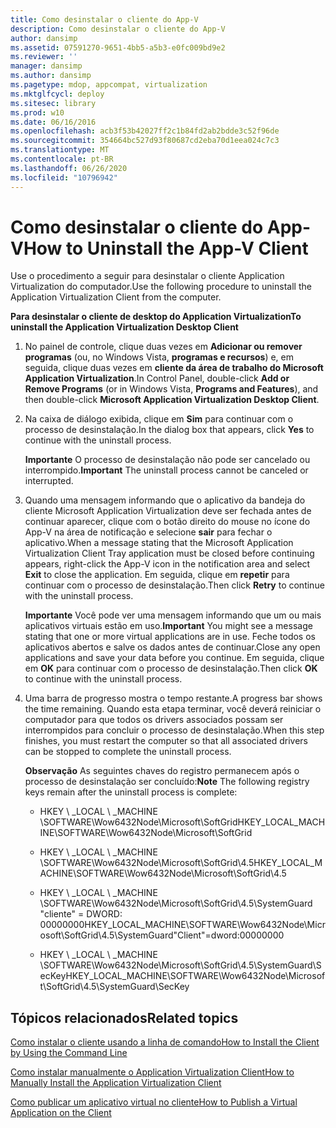 ```yaml
---
title: Como desinstalar o cliente do App-V
description: Como desinstalar o cliente do App-V
author: dansimp
ms.assetid: 07591270-9651-4bb5-a5b3-e0fc009bd9e2
ms.reviewer: ''
manager: dansimp
ms.author: dansimp
ms.pagetype: mdop, appcompat, virtualization
ms.mktglfcycl: deploy
ms.sitesec: library
ms.prod: w10
ms.date: 06/16/2016
ms.openlocfilehash: acb3f53b42027ff2c1b84fd2ab2bdde3c52f96de
ms.sourcegitcommit: 354664bc527d93f80687cd2eba70d1eea024c7c3
ms.translationtype: MT
ms.contentlocale: pt-BR
ms.lasthandoff: 06/26/2020
ms.locfileid: "10796942"
---
```

# <span data-ttu-id="fc2a7-103">Como desinstalar o cliente do App-V</span><span class="sxs-lookup"><span data-stu-id="fc2a7-103">How to Uninstall the App-V Client</span></span>


<span data-ttu-id="fc2a7-104">Use o procedimento a seguir para desinstalar o cliente Application Virtualization do computador.</span><span class="sxs-lookup"><span data-stu-id="fc2a7-104">Use the following procedure to uninstall the Application Virtualization Client from the computer.</span></span>

**<span data-ttu-id="fc2a7-105">Para desinstalar o cliente de desktop do Application Virtualization</span><span class="sxs-lookup"><span data-stu-id="fc2a7-105">To uninstall the Application Virtualization Desktop Client</span></span>**

1.  <span data-ttu-id="fc2a7-106">No painel de controle, clique duas vezes em **Adicionar ou remover programas** (ou, no Windows Vista, **programas e recursos**) e, em seguida, clique duas vezes em **cliente da área de trabalho do Microsoft Application Virtualization**.</span><span class="sxs-lookup"><span data-stu-id="fc2a7-106">In Control Panel, double-click **Add or Remove Programs** (or in Windows Vista, **Programs and Features**), and then double-click **Microsoft Application Virtualization Desktop Client**.</span></span>

2.  <span data-ttu-id="fc2a7-107">Na caixa de diálogo exibida, clique em **Sim** para continuar com o processo de desinstalação.</span><span class="sxs-lookup"><span data-stu-id="fc2a7-107">In the dialog box that appears, click **Yes** to continue with the uninstall process.</span></span>

    <span data-ttu-id="fc2a7-108">**Importante**  O processo de desinstalação não pode ser cancelado ou interrompido.</span><span class="sxs-lookup"><span data-stu-id="fc2a7-108">**Important** The uninstall process cannot be canceled or interrupted.</span></span>

     

3.  <span data-ttu-id="fc2a7-109">Quando uma mensagem informando que o aplicativo da bandeja do cliente Microsoft Application Virtualization deve ser fechada antes de continuar aparecer, clique com o botão direito do mouse no ícone do App-V na área de notificação e selecione **sair** para fechar o aplicativo.</span><span class="sxs-lookup"><span data-stu-id="fc2a7-109">When a message stating that the Microsoft Application Virtualization Client Tray application must be closed before continuing appears, right-click the App-V icon in the notification area and select **Exit** to close the application.</span></span> <span data-ttu-id="fc2a7-110">Em seguida, clique em **repetir** para continuar com o processo de desinstalação.</span><span class="sxs-lookup"><span data-stu-id="fc2a7-110">Then click **Retry** to continue with the uninstall process.</span></span>

    <span data-ttu-id="fc2a7-111">**Importante**  Você pode ver uma mensagem informando que um ou mais aplicativos virtuais estão em uso.</span><span class="sxs-lookup"><span data-stu-id="fc2a7-111">**Important** You might see a message stating that one or more virtual applications are in use.</span></span> <span data-ttu-id="fc2a7-112">Feche todos os aplicativos abertos e salve os dados antes de continuar.</span><span class="sxs-lookup"><span data-stu-id="fc2a7-112">Close any open applications and save your data before you continue.</span></span> <span data-ttu-id="fc2a7-113">Em seguida, clique em **OK** para continuar com o processo de desinstalação.</span><span class="sxs-lookup"><span data-stu-id="fc2a7-113">Then click **OK** to continue with the uninstall process.</span></span>

     

4.  <span data-ttu-id="fc2a7-114">Uma barra de progresso mostra o tempo restante.</span><span class="sxs-lookup"><span data-stu-id="fc2a7-114">A progress bar shows the time remaining.</span></span> <span data-ttu-id="fc2a7-115">Quando esta etapa terminar, você deverá reiniciar o computador para que todos os drivers associados possam ser interrompidos para concluir o processo de desinstalação.</span><span class="sxs-lookup"><span data-stu-id="fc2a7-115">When this step finishes, you must restart the computer so that all associated drivers can be stopped to complete the uninstall process.</span></span>

    <span data-ttu-id="fc2a7-116">**Observação**  As seguintes chaves do registro permanecem após o processo de desinstalação ser concluído:</span><span class="sxs-lookup"><span data-stu-id="fc2a7-116">**Note** The following registry keys remain after the uninstall process is complete:</span></span>

    -   <span data-ttu-id="fc2a7-117">HKEY \ _LOCAL \ _MACHINE \\SOFTWARE\\Wow6432Node\\Microsoft\\SoftGrid</span><span class="sxs-lookup"><span data-stu-id="fc2a7-117">HKEY\_LOCAL\_MACHINE\\SOFTWARE\\Wow6432Node\\Microsoft\\SoftGrid</span></span>

    -   <span data-ttu-id="fc2a7-118">HKEY \ _LOCAL \ _MACHINE \\SOFTWARE\\Wow6432Node\\Microsoft\\SoftGrid\\4.5</span><span class="sxs-lookup"><span data-stu-id="fc2a7-118">HKEY\_LOCAL\_MACHINE\\SOFTWARE\\Wow6432Node\\Microsoft\\SoftGrid\\4.5</span></span>

    -   <span data-ttu-id="fc2a7-119">HKEY \ _LOCAL \ _MACHINE \\SOFTWARE\\Wow6432Node\\Microsoft\\SoftGrid\\4.5\\SystemGuard "cliente" = DWORD: 00000000</span><span class="sxs-lookup"><span data-stu-id="fc2a7-119">HKEY\_LOCAL\_MACHINE\\SOFTWARE\\Wow6432Node\\Microsoft\\SoftGrid\\4.5\\SystemGuard"Client"=dword:00000000</span></span>

    -   <span data-ttu-id="fc2a7-120">HKEY \ _LOCAL \ _MACHINE \\SOFTWARE\\Wow6432Node\\Microsoft\\SoftGrid\\4.5\\SystemGuard\\SecKey</span><span class="sxs-lookup"><span data-stu-id="fc2a7-120">HKEY\_LOCAL\_MACHINE\\SOFTWARE\\Wow6432Node\\Microsoft\\SoftGrid\\4.5\\SystemGuard\\SecKey</span></span>

     

## <span data-ttu-id="fc2a7-121">Tópicos relacionados</span><span class="sxs-lookup"><span data-stu-id="fc2a7-121">Related topics</span></span>


[<span data-ttu-id="fc2a7-122">Como instalar o cliente usando a linha de comando</span><span class="sxs-lookup"><span data-stu-id="fc2a7-122">How to Install the Client by Using the Command Line</span></span>](how-to-install-the-client-by-using-the-command-line-new.md)

[<span data-ttu-id="fc2a7-123">Como instalar manualmente o Application Virtualization Client</span><span class="sxs-lookup"><span data-stu-id="fc2a7-123">How to Manually Install the Application Virtualization Client</span></span>](how-to-manually-install-the-application-virtualization-client.md)

[<span data-ttu-id="fc2a7-124">Como publicar um aplicativo virtual no cliente</span><span class="sxs-lookup"><span data-stu-id="fc2a7-124">How to Publish a Virtual Application on the Client</span></span>](how-to-publish-a-virtual-application-on-the-client.md)

 

 





